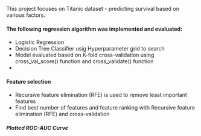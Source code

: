This project focuses on Titanic dataset - predicting survival based on various factors. 

#### The following regression algorithm was implemented and evaluated:
* Logistic Regression
* Decision Tree Classifier usig Hyperparameter grid to search
* Model evaluated based on K-fold cross-validation using cross_val_score() function and cross_validate() function
* 
#### Feature selection
* Recursive feature elimination (RFE) is used to remove least important features
* Find best number of features and feature ranking with Recursive feature elimination (RFE) and cross-validation
##### Plotted ROC-AUC Curve
